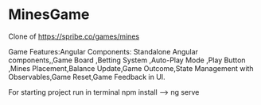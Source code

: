 # MinesGame
Clone of https://spribe.co/games/mines 

Game Features:Angular Components: Standalone Angular components,,Game Board ,Betting System ,Auto-Play Mode ,Play Button ,Mines Placement,Balance Update,Game Outcome,State Management with Observables,Game Reset,Game Feedback in UI.

For starting project run in terminal npm install --> ng serve
